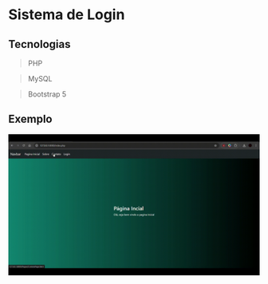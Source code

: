# Sistema de Login

## Tecnologias

> PHP 

> MySQL

> Bootstrap 5


## Exemplo

<img width='800px' src='./Assets/img/gif-projeto.gif' alt='gif'>